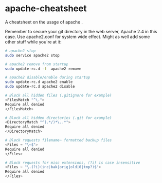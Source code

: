 apache-cheatsheet
===================

A cheatsheet on the usage of apache .

Remember to secure your git directory in the web server, Apache 2.4 in this case. Use apache2.conf for system wide effect. Might as well add some other stuff while you're at it:
```sh
# apache2 stop
sudo service apache2 stop

# apache2 remove from startup
sudo update-rc.d -f  apache2 remove

# apache2 disable/enable during startup
sudo update-rc.d apache2 enable
sudo update-rc.d apache2 disable

# Block all hidden files (.gitignore for example)
<FilesMatch "^\.">
Require all denied
</FilesMatch>

# Block all hidden directories (.git for example)
<DirectoryMatch "^(.*/)*\..*">
Require all denied
</DirectoryMatch>

# Block requests filename~ formatted backup files
<Files ~ "\~$">
Require all denied
</Files>

# Block requests for misc extensions, (?i) is case insensitive
<Files ~ "\.(?i)(inc|bak|orig|old|0|tmp?)$">
Require all denied
</Files>

```
